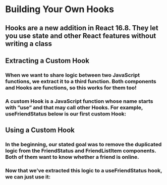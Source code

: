 # Building Your Own Hooks

## Hooks are a new addition in React 16.8. They let you use state and other React features without writing a class

## Extracting a Custom Hook
### When we want to share logic between two JavaScript functions, we extract it to a third function. Both components and Hooks are functions, so this works for them too!

### A custom Hook is a JavaScript function whose name starts with ”use” and that may call other Hooks. For example, useFriendStatus below is our first custom Hook:

## Using a Custom Hook
### In the beginning, our stated goal was to remove the duplicated logic from the FriendStatus and FriendListItem components. Both of them want to know whether a friend is online.
### Now that we’ve extracted this logic to a useFriendStatus hook, we can just use it:
